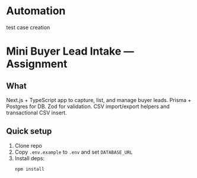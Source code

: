 # Automation
test case creation


# Mini Buyer Lead Intake — Assignment

## What
Next.js + TypeScript app to capture, list, and manage buyer leads. Prisma + Postgres for DB. Zod for validation. CSV import/export helpers and transactional CSV insert.

## Quick setup
1. Clone repo
2. Copy `.env.example` to `.env` and set `DATABASE_URL`
3. Install deps:
   ```bash
   npm install
